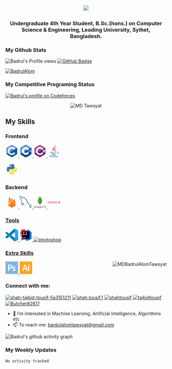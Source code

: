 <h1 align="center">
  <a href="https://git.io/typing-svg">
    <img src="https://readme-typing-svg.herokuapp.com/?lines=Hello,+There!+👋;This+is+Muhammad+Badrul+Alom;Nice+to+meet+you!&center=true&size=25">
  </a>
</h1>
<h3 align="center">Undergraduate 4th Year Student, B.Sc.(hons.) on Computer Science & Engineering, Leading University, Sylhet, Bangladesh.</h3>

### My Github Stats
![Badrul's Profile views](https://gpvc.arturio.dev/muhammadbadrul1234)
<a href="https://github.com/muhammadbadrul1234?tab=followers"><img src="https://img.shields.io/github/followers/muhammadbadrul1234?label=Followers&style=social" alt="GitHub Badge"></a>
</p>
<p align="left"> <a href="https://github.com/muhammadbadrul1234/github-profile-trophy"><img src="https://github-profile-trophy.vercel.app/?username=muhammadbadrul1234" alt="BadrulAlom" /></a> </p>

### My Competitive Programing Status
<p>

<a href="https://codeforces.com/profile/Hellobadrul"><img src="https://img.shields.io/badge/dynamic/json?&color=1f8acb&logo=codeforces&label=Codeforces&url=https://competitive-coding-api.herokuapp.com/api/codeforces/Hellobadrul&query=%24.rating&prefix=Rating%20&style=for-the-badge&cacheSeconds=86400" alt="Badrul's profile on Codeforces" title="Badrul's profile on Codeforces"></a>
  </p>
<p align="center"> <img src="https://github-readme-stats.vercel.app/api?username=muhammadbadrul1234&count_private=true&show_icons=true&include_all_commits=true"  alt="MD Tawsyat"></p>
  
## My Skills

### Frontend

<p align="left"> <a href="https://www.cprogramming.com/" target="_blank"> <img src="https://raw.githubusercontent.com/devicons/devicon/master/icons/c/c-original.svg" alt="c" width="40" height="40"/> </a> <a href="https://www.w3schools.com/cpp/" target="_blank"> <img src="https://raw.githubusercontent.com/devicons/devicon/master/icons/cplusplus/cplusplus-original.svg" alt="cplusplus" width="40" height="40"/> </a> <a href="https://www.w3schools.com/cs/" target="_blank"> <img src="https://raw.githubusercontent.com/devicons/devicon/master/icons/csharp/csharp-original.svg" alt="csharp" width="40" height="40"/> </a> <a href="https://www.java.com" target="_blank"> <img src="https://raw.githubusercontent.com/devicons/devicon/master/icons/java/java-original.svg" alt="java" width="40" height="40"/> </a> <a href="https://www.python.org" target="_blank"><p align="left"><img src="https://raw.githubusercontent.com/devicons/devicon/master/icons/python/python-original.svg" alt="python" width="40" height="40"/> </a> 

### Backend
<p align="left"> <a href="https://www.cprogramming.com/" target="_blank"> <img src="https://github.com/devicons/devicon/blob/master/icons/firebase/firebase-plain.svg" alt="c" width="40" height="40"/> </a> <a href="https://firebase.google.com/" target="_blank">  <img src="https://raw.githubusercontent.com/devicons/devicon/2ae2a900d2f041da66e950e4d48052658d850630/icons/mysql/mysql-plain.svg" alt="photoshop" width="40" height="40"/> <img src="https://raw.githubusercontent.com/devicons/devicon/2ae2a900d2f041da66e950e4d48052658d850630/icons/mongodb/mongodb-original-wordmark.svg" alt="photoshop" width="40" height="40"/> <img src="https://github.com/devicons/devicon/blob/master/icons/oracle/oracle-original.svg" alt="photoshop" width="40" height="40"/></p>

### Tools
<p align="left"><img src="https://raw.githubusercontent.com/devicons/devicon/2ae2a900d2f041da66e950e4d48052658d850630/icons/vscode/vscode-original.svg" alt="photoshop" width="40" height="40"/> <img src="https://raw.githubusercontent.com/devicons/devicon/2ae2a900d2f041da66e950e4d48052658d850630/icons/intellij/intellij-original.svg" alt="photoshop" width="40" height="40"/>  <img src="https://mirror.genesisadaptive.com/deepin/lastore/metadata/codeblocks/meta/icons/codeblocks.svg" alt="photoshop" width="40" height="40"/></p>
  
### Extra Skills
 <a href="https://www.photoshop.com/en" target="_blank"> <img src="https://github.com/devicons/devicon/blob/master/icons/photoshop/photoshop-plain.svg" alt="photoshop" width="40" height="40"/> </a>  <a href="https://www.illustrator.com/en" target="_blank"> <img src="https://github.com/devicons/devicon/blob/master/icons/illustrator/illustrator-plain.svg" alt="photoshop" width="40" height="40"/> <img align="right" src="https://github-readme-stats.vercel.app/api/top-langs/?username=muhammadbadrul1234&hide=TeX&layout=compact" alt="MDBadrulAlomTawsyat" /></a></p>
  
  <h3 align="left">Connect with me:</h3>
<p align="left">
<a href="https://www.linkedin.com/in/muhammedbadrul1234/" target="blank"><img align="center" src="https://raw.githubusercontent.com/rahuldkjain/github-profile-readme-generator/master/src/images/icons/Social/linked-in-alt.svg" alt="shah-tajbid-tousif-5a3151211" height="30" width="40" /></a>
<a href="https://www.facebook.com/badrulrahman.khan/" target="blank"><img align="center" src="https://raw.githubusercontent.com/rahuldkjain/github-profile-readme-generator/master/src/images/icons/Social/facebook.svg" alt="shah.tousif.1" height="30" width="40" /></a>
<a href="https://www.instagram.com/muhammad__badrul_/" target="blank"><img align="center" src="https://raw.githubusercontent.com/rahuldkjain/github-profile-readme-generator/master/src/images/icons/Social/instagram.svg" alt="shahtousif" height="30" width="40" /></a>
<a href="https://codeforces.com/profile/Hellobadrul" target="blank"><img align="center" src="https://cdn.jsdelivr.net/npm/simple-icons@3.0.1/icons/codeforces.svg" alt="tajbidtousif" height="30" width="40" /></a>
<a href="https://discord.gg/badrulalom#9262" target="blank"><img align="center" src="https://raw.githubusercontent.com/rahuldkjain/github-profile-readme-generator/master/src/images/icons/Social/discord.svg" alt="Butcher#2617" height="30" width="40" /></a>
</p>


- 👀 I’m interested in Machine Learning, Artificial Intelligence, Algorithms etc
- 📫 To reach me: bardulalomtawsyat@gmail.com
 

![Badrul's github activity graph](https://activity-graph.herokuapp.com/graph?username=Muhammadbadrul1234&bg_color=0d1117&color=ffffff&line=11ff00&point=ffffff&area=true&hide_border=false)


### My Weekly Updates
  
<!--START_SECTION:waka-->

```txt
No activity tracked
```

<!--END_SECTION:waka-->



